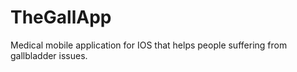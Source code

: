 # TheGallApp
Medical mobile application for IOS that helps people suffering from gallbladder issues.
